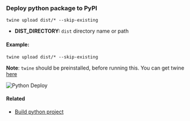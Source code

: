 ### Deploy python package to PyPI

`twine upload dist/* --skip-existing`

- <b>DIST_DIRECTORY: </b> `dist` directory name or path

#### Example:

`twine upload dist/* --skip-existing`

**Note**: `twine` should be preinstalled, before running this. You can get twine [here](https://pypi.org/project/twine/)

<img src="../../gifs/pypi-deploy.gif" alt="Python Deploy"/> <br>

#### Related

- [Build python project](python-build.md)